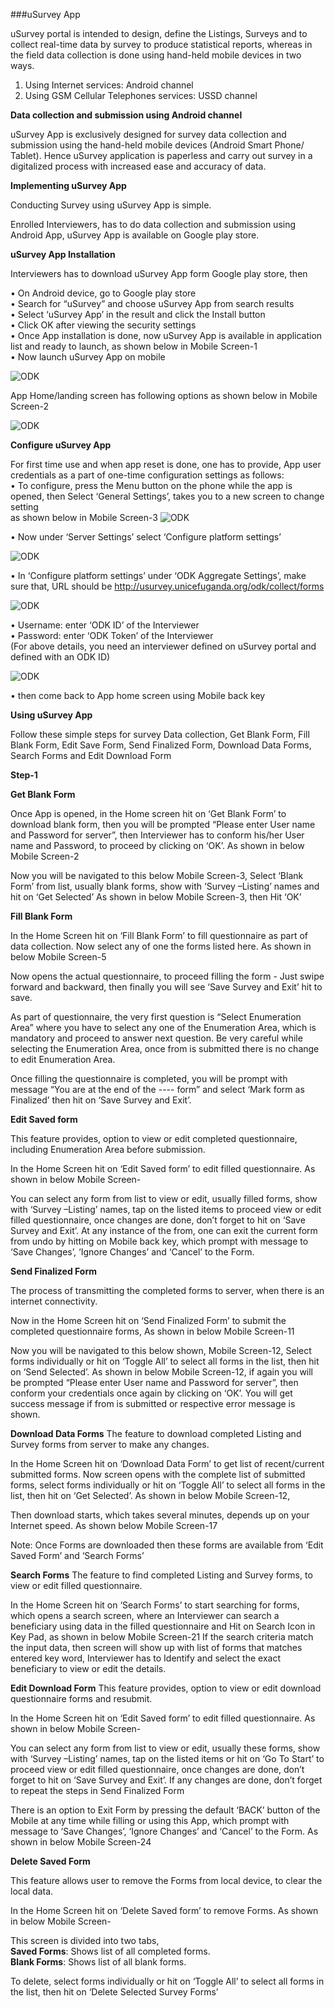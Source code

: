 ###uSurvey App

uSurvey portal is intended to design, define the Listings, Surveys and to collect real-time data by survey to produce statistical reports, whereas in the field data collection is done using hand-held mobile devices in two ways.

1. Using Internet services: Android channel
2. Using GSM Cellular Telephones services: USSD channel

**Data collection and submission using Android channel**

uSurvey App is exclusively designed for survey data collection and submission using the hand-held mobile devices (Android Smart Phone/ Tablet). Hence uSurvey application is paperless and carry out survey in a digitalized process with increased ease and accuracy of data. 

**Implementing uSurvey App**

Conducting Survey using uSurvey App is simple.

Enrolled Interviewers, has to do data collection and submission using Android App, uSurvey App is available on Google play store.

**uSurvey App Installation**

 Interviewers has to download uSurvey App form Google play store, then 

• On Android device, go to Google play store <br>
• Search for “uSurvey” and choose uSurvey App from search results <br>
• Select ‘uSurvey App’ in the result and click the Install button <br>
• Click OK after viewing the security settings <br>
• Once App installation is done, now uSurvey App is available in application list and ready to launch, as shown below in Mobile Screen-1 <br>
• Now launch uSurvey App on mobile <br>

![ODK](./ODK-1.png)

App Home/landing screen has following options as shown below in Mobile Screen-2

![ODK](./ODK-2.png)

**Configure uSurvey App**

For first time use and when app reset is done, one has to provide, App user credentials as a part of one-time configuration settings as follows: <br>
• To configure, press the Menu button on the phone while the app is opened, then Select ‘General Settings’, takes you to a new screen to change setting <br>
as shown below in Mobile Screen-3
![ODK](./ODK-3.png)

• Now under ‘Server Settings’ select ‘Configure platform settings’ <br>

![ODK](./ODK-4.png)

• In ‘Configure platform settings’ under ‘ODK Aggregate Settings’, make sure that, URL should be http://usurvey.unicefuganda.org/odk/collect/forms <br>

![ODK](./ODK-5.png)

• Username: enter ‘ODK ID’ of the Interviewer <br>
• Password: enter ‘ODK Token’ of the Interviewer <br> (For above details, you need an interviewer defined on uSurvey portal and defined with an ODK ID) <br>

![ODK](./ODK-6.png)

• then come back to App home screen using Mobile back key <br>

**Using uSurvey App**

Follow these simple steps for survey Data collection, Get Blank Form, Fill Blank Form, Edit Save Form, Send Finalized Form, Download Data Forms, Search Forms and Edit Download Form

**Step-1**

**Get Blank Form**

Once App is opened, in the Home screen hit on ‘Get Blank Form’ to download blank form, then you will be prompted “Please enter User name and Password for server”, then Interviewer has to conform his/her User name and Password, to proceed by clicking on ‘OK’. As shown in below Mobile Screen-2

Now you will be navigated to this below Mobile Screen-3, Select ‘Blank Form’ from list, usually blank forms, show with ‘Survey –Listing’ names and hit on ‘Get Selected’ As shown in below Mobile Screen-3, then Hit ‘OK’

**Fill Blank Form**

In the Home Screen hit on ‘Fill Blank Form’ to fill questionnaire as part of data collection. Now select any of one the forms listed here. As shown in below Mobile Screen-5

Now opens the actual questionnaire, to proceed filling the form - Just swipe forward and backward, then finally you will see ‘Save Survey and Exit’ hit to save.

As part of questionnaire, the very first question is “Select Enumeration Area” where you have to select any one of the Enumeration Area, which is mandatory and proceed to answer next question. 
Be very careful while selecting the Enumeration Area, once from is submitted there is no change to edit Enumeration Area.

Once filling the questionnaire is completed, you will be prompt with message “You are at the end of the ---- form” and select ‘Mark form as Finalized’ then hit on ‘Save Survey and Exit’.

**Edit Saved form**

This feature provides, option to view or edit completed questionnaire, including Enumeration Area before submission.

In the Home Screen hit on ‘Edit Saved form’ to edit filled questionnaire. As shown in below Mobile Screen-

You can select any form from list to view or edit, usually filled forms, show with ‘Survey –Listing’ names, tap on the listed items to proceed view or edit filled questionnaire, once changes are done, don’t forget to hit on ‘Save Survey and Exit’. At any instance of the from, one can exit the current form from undo by hitting on Mobile back key, which prompt with message to ‘Save Changes’, ‘Ignore Changes’ and ‘Cancel’ to the Form.

**Send Finalized Form**

The process of transmitting the completed forms to server, when there is an internet connectivity.

Now in the Home Screen hit on ‘Send Finalized Form’ to submit the completed questionnaire forms, As shown in below Mobile Screen-11

Now you will be navigated to this below shown, Mobile Screen-12, Select forms individually or hit on ‘Toggle All’ to select all forms in the list, then hit on ‘Send Selected’. As shown in below Mobile Screen-12, if again you will be prompted “Please enter User name and Password for server”, then conform your credentials once again by clicking on ‘OK’. You will get success message if from is submitted or respective error message is shown.

**Download Data Forms**
The feature to download completed Listing and Survey forms from server to make any changes.

In the Home Screen hit on ‘Download Data Form’ to get list of recent/current submitted forms. Now screen opens with the complete list of submitted forms, select forms individually or hit on ‘Toggle All’ to select all forms in the list, then hit on ‘Get Selected’. As shown in below Mobile Screen-12, 

Then download starts, which takes several minutes, depends up on your Internet speed. As shown below Mobile Screen-17

Note: Once Forms are downloaded then these forms are available from ‘Edit Saved Form’ and ‘Search Forms’ 

**Search Forms**
The feature to find completed Listing and Survey forms, to view or edit filled questionnaire.

In the Home Screen hit on ‘Search Forms’ to start searching for forms, which opens a search screen, where an Interviewer can search a beneficiary using data in the filled questionnaire and Hit on Search Icon in Key Pad, as shown in below Mobile Screen-21
If the search criteria match the input data, then screen will show up with list of forms that matches entered key word, Interviewer has to Identify and select the exact beneficiary to view or edit the details.

**Edit Download Form**
This feature provides, option to view or edit download questionnaire forms and resubmit.

In the Home Screen hit on ‘Edit Saved form’ to edit filled questionnaire. As shown in below Mobile Screen-

You can select any form from list to view or edit, usually these forms, show with ‘Survey –Listing’ names, tap on the listed items or hit on ‘Go To Start’ to proceed view or edit filled questionnaire, once changes are done, don’t forget to hit on ‘Save Survey and Exit’. If any changes are done,
 don’t forget to repeat the steps in Send Finalized Form

There is an option to Exit Form by pressing the default ‘BACK’ button of the Mobile at any time while filling or using this App, which prompt with message to ‘Save Changes’, ‘Ignore Changes’ and ‘Cancel’ to the Form. As shown in below Mobile Screen-24

**Delete Saved Form**

This feature allows user to remove the Forms from local device, to clear the local data.

In the Home Screen hit on ‘Delete Saved form’ to remove Forms.
As shown in below Mobile Screen-

This screen is divided into two tabs, <br>
**Saved Forms**: Shows list of all completed forms. <br>
**Blank Forms**: Shows list of all blank forms. <br>

To delete, select forms individually or hit on ‘Toggle All’ to select all forms in the list, then hit on ‘Delete Selected Survey Forms’
